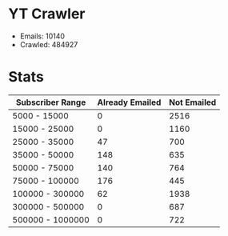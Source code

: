# YT Crawler
- Emails: 10140
- Crawled: 484927

# Stats
| Subscriber Range  | Already Emailed | Not Emailed |
|-------|-------|-------|
| 5000 - 15000 | 0 | 2516 |
| 15000 - 25000 | 0 | 1160 |
| 25000 - 35000 | 47 | 700 |
| 35000 - 50000 | 148 | 635 |
| 50000 - 75000 | 140 | 764 |
| 75000 - 100000 | 176 | 445 |
| 100000 - 300000 | 62 | 1938 |
| 300000 - 500000 | 0 | 687 |
| 500000 - 1000000 | 0 | 722 |
